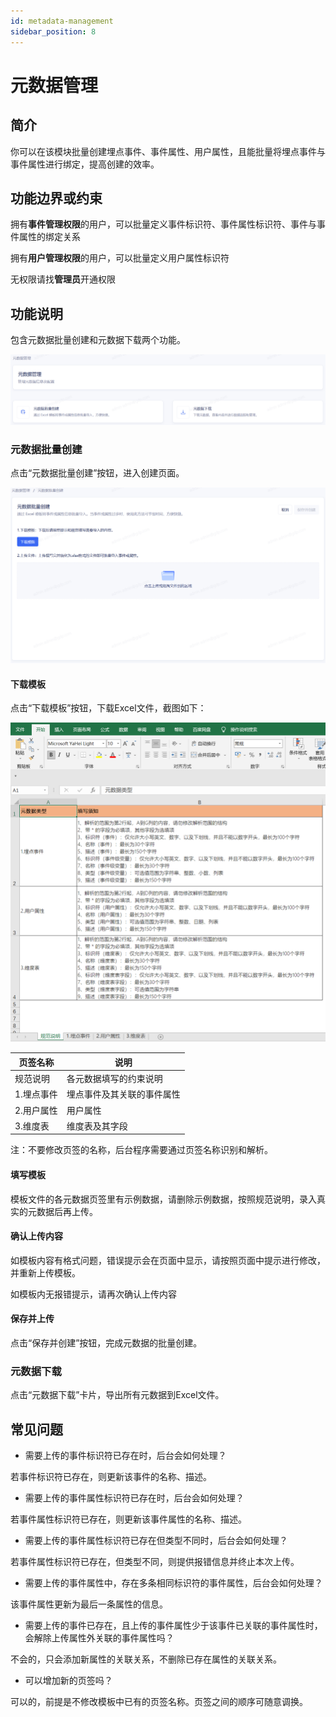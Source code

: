 ```yaml
---
id: metadata-management
sidebar_position: 8
---
```


# 元数据管理

## 简介[](#jian-jie)

你可以在该模块批量创建埋点事件、事件属性、用户属性，且能批量将埋点事件与事件属性进行绑定，提高创建的效率。


## 功能边界或约束[](#gong-neng-bian-jie-huo-yue-shu)

拥有**事件管理权限**的用户，可以批量定义事件标识符、事件属性标识符、事件与事件属性的绑定关系

拥有**用户管理权限**的用户，可以批量定义用户属性标识符

无权限请找**管理员**开通权限



## 功能说明[](#gong-neng-shuo-ming)

包含元数据批量创建和元数据下载两个功能。

![picture 24](/img/77d1092a5c8253a21ac549d3e83a35b41953c5b9eefc653e12f2abe079f2528e_pic_1660140057919_2022-08-10.png)  


### 元数据批量创建

点击“元数据批量创建”按钮，进入创建页面。

![picture 22](/img/25a83adac359f12a087b3556064195376ae66ff35148ca33fb9d56bc94f8b80a_pic_1660138633979_2022-08-10.png)  


#### 下载模板

点击“下载模板”按钮，下载Excel文件，截图如下：

![picture 23](/img/5b4c63a5cc73512c406c235dc7d19daf24e69ca42cf261ca6c3787e72e7023ed_pic_1660138776524_2022-08-10.png)  

| 页签名称 | 说明 |
| --- | --- |
| 规范说明 | 各元数据填写的约束说明 |
| 1.埋点事件 | 埋点事件及其关联的事件属性 |
| 2.用户属性 | 用户属性 |
| 3.维度表 | 维度表及其字段 |

注：不要修改页签的名称，后台程序需要通过页签名称识别和解析。

#### 填写模板[](#tian-xie-mo-ban)

模板文件的各元数据页签里有示例数据，请删除示例数据，按照规范说明，录入真实的元数据后再上传。


#### 确认上传内容[](#que-ren-shang-chuan-nei-rong)

如模板内容有格式问题，错误提示会在页面中显示，请按照页面中提示进行修改，并重新上传模板。

如模板内无报错提示，请再次确认上传内容


#### 保存并上传[](#bao-cun-bing-shang-chuan)

点击“保存并创建”按钮，完成元数据的批量创建。


### 元数据下载

点击“元数据下载”卡片，导出所有元数据到Excel文件。



## 常见问题[](#chang-jian-wen-ti)

* 需要上传的事件标识符已存在时，后台会如何处理？

若事件标识符已存在，则更新该事件的名称、描述。

* 需要上传的事件属性标识符已存在时，后台会如何处理？

若事件属性标识符已存在，则更新该事件属性的名称、描述。

* 需要上传的事件属性标识符已存在但类型不同时，后台会如何处理？

若事件属性标识符已存在，但类型不同，则提供报错信息并终止本次上传。

* 需要上传的事件属性中，存在多条相同标识符的事件属性，后台会如何处理？

该事件属性更新为最后一条属性的信息。

* 需要上传的事件已存在，且上传的事件属性少于该事件已关联的事件属性时，会解除上传属性外关联的事件属性吗？

不会的，只会添加新属性的关联关系，不删除已存在属性的关联关系。

* 可以增加新的页签吗？

可以的，前提是不修改模板中已有的页签名称。页签之间的顺序可随意调换。
